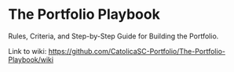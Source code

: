 # The Portfolio Playbook
Rules, Criteria, and Step-by-Step Guide for Building the Portfolio.


Link to wiki: https://github.com/CatolicaSC-Portfolio/The-Portfolio-Playbook/wiki

